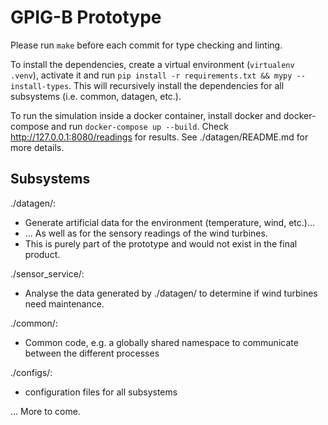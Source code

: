 # GPIG-B Prototype

Please run `make` before each commit for type checking and linting.

To install the dependencies, create a virtual environment (`virtualenv .venv`),
activate it and run `pip install -r requirements.txt && mypy --install-types`.
This will recursively install the dependencies for all subsystems (i.e. common,
datagen, etc.).

To run the simulation inside a docker container, install docker and
docker-compose and run `docker-compose up --build`. Check
http://127.0.0.1:8080/readings for results. See ./datagen/README.md for more
details.

## Subsystems

./datagen/:
- Generate artificial data for the environment (temperature, wind, etc.)...
- ... As well as for the sensory readings of the wind  turbines.
- This is purely part of the prototype and would not exist in the final product.

./sensor_service/:
- Analyse the data generated by ./datagen/ to determine if wind turbines need
  maintenance.

./common/:
- Common code, e.g. a globally shared namespace to communicate between the
  different processes

./configs/:
- configuration files for all subsystems

... More to come.
